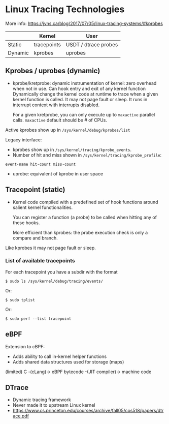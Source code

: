 # Linux Tracing Technologies

More info: https://jvns.ca/blog/2017/07/05/linux-tracing-systems/#kprobes

|       | Kernel      | User                |
|-------|-------------|---------------------|
|Static | tracepoints | USDT / dtrace probes|
|Dynamic| kprobes     | uprobes             |

## Kprobes / uprobes (dynamic)

- kprobe/kretprobe: dynamic instrumentation of kernel: zero overhead when not
  in use.
  Can hook entry and exit of any kernel function
  Dynamically change the kernel code at runtime to trace when a given
  kernel function is called.
  It may not page fault or sleep.
  It runs in interrupt context with interrupts disabled.

  For a given kretprobe, you can only execute up to `maxactive` parallel calls.
  `maxactive` default should be # of CPUs.

 Active kprobes show up in `/sys/kernel/debug/kprobes/list`

 Legacy interface:

 - kprobes show up in `/sys/kernel/tracing/kprobe_events`.
 - Number of hit and miss shown in `/sys/kernel/tracing/kprobe_profile`:
 ```
 event-name hit-count miss-count
 ```

- uprobe: equivalent of kprobe in user space

## Tracepoint (static)

- Kernel code compiled with a predefined set of hook functions around salient
  kernel functionalities.

  You can register a function (a probe) to be called when hitting any of these
  hooks.

  More efficient than kprobes: the probe execution check is only a compare and
  branch.

Like kprobes it may not page fault or sleep.

### List of available tracepoints

For each tracepoint you have a subdir with the format
```
$ sudo ls /sys/kernel/debug/tracing/events/
```

Or:
```
$ sudo tplist
```

Or:
```
$ sudo perf --list tracepoint
```

## eBPF

Extension to cBPF:

- Adds ability to call in-kernel helper functions
- Adds shared data structures used for storage (maps)

(limited) C -(cLang)-> eBPF bytecode -(JIT compiler)-> machine code

## DTrace

- Dynamic tracing framework
- Never made it to upstream Linux kernel
- https://www.cs.princeton.edu/courses/archive/fall05/cos518/papers/dtrace.pdf
